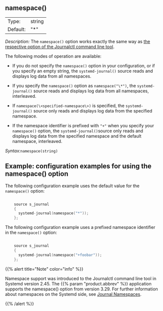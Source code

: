 ---
---
<!-- DISCLAIMER: This file is based on the syslog-ng Open Source Edition documentation https://github.com/balabit/syslog-ng-ose-guides/commit/2f4a52ee61d1ea9ad27cb4f3168b95408fddfdf2 and is used under the terms of The syslog-ng Open Source Edition Documentation License. The file has been modified by Axoflow. -->

## namespace()

|          |        |
| -------- | ------ |
| Type:    | string |
| Default: | "\*"   |

*Description:* The `namespace()` option works exactly the same way as [the respective option of the Journalctl command line tool](https://www.freedesktop.org/software/systemd/man/journalctl.html#--namespace=NAMESPACE).

The following modes of operation are available:

  - If you do not specify the `namespace()` option in your configuration, or if you specify an empty string, the `systemd-journal()` source reads and displays log data from all namespaces.

  - If you specify the `namespace()` option as `namespace("\*")`, the `systemd-journal()` source reads and displays log data from all namespaces, interleaved.

  - If `namespace(\<specified-namespace\>)` is specified, the `systemd-journal()` source only reads and displays log data from the specified namespace.

  - If the namespace identifier is prefixed with `"+"` when you specify your `namespace()` option, the `systemd-journal()`source only reads and displays log data from the specified namespace and the default namespace, interleaved.

*Syntax:*`namespace(string)`


## Example: configuration examples for using the namespace() option

The following configuration example uses the default value for the `namespace()` option:

```c

    source s_journal
    { 
      systemd-journal(namespace("*"));
    };

```

The following configuration example uses a prefixed namespace identifier in the `namespace()` option:

```c

    source s_journal
    { 
      systemd-journal(namespace("+foobar"));
    };

```


{{% alert title="Note" color="info" %}}

Namespace support was introduced to the Journalctl command line tool in Systemd version 2.45. The {{% param "product.abbrev" %}} application supports the <span>namespace()</span> option from version 3.29. For further information about namespaces on the Systemd side, see [Journal Namespaces](https://www.freedesktop.org/software/systemd/man/systemd-journald.service.html#Journal%20Namespaces).

{{% /alert %}}

